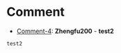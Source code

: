 # Comment

* [Comment-4](https://github.com/Zhengfu200/test_repo/issues/4): **Zhengfu200** - **test2**

```markdown
test2
```
